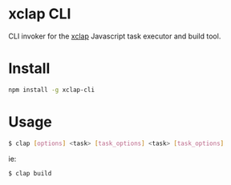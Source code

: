 # xclap CLI

CLI invoker for the [xclap] Javascript task executor and build tool.

# Install

```bash
npm install -g xclap-cli
```

# Usage

```bash
$ clap [options] <task> [task_options] <task> [task_options]
```

ie:

```bash
$ clap build
```

[xclap]: https://github.com/jchip/xclap
